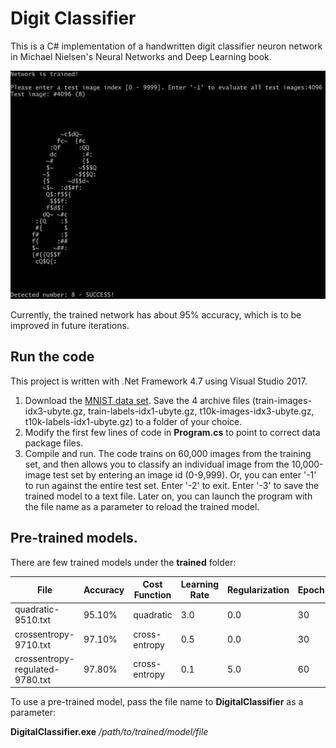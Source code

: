 # Digit Classifier

This is a C# implementation of a handwritten digit classifier neuron network in Michael Nielsen's Neural Networks and Deep Learning book.

 ![Digit Classifier Sample Output](../../imgs/digit-classifier-1.png)


Currently, the trained network has about 95% accuracy, which is to be improved in future iterations.

## Run the code

This project is written with .Net Framework 4.7 using Visual Studio 2017.

1. Download the [MNIST data set](http://yann.lecun.com/exdb/mnist/). Save the 4 archive files (train-images-idx3-ubyte.gz, train-labels-idx1-ubyte.gz, t10k-images-idx3-ubyte.gz, t10k-labels-idx1-ubyte.gz) to a folder of your choice.
2. Modify the first few lines of code in **Program.cs** to point to correct data package files.
3. Compile and run. The code trains on 60,000 images from the training set, and then allows you to classify an individual image from the 10,000-image test set by entering an image id (0-9,999). Or, you can enter '-1' to run against the entire test set. Enter '-2' to exit. Enter '-3' to save the trained model to a text file. Later on, you can launch the program with the file name as a parameter to reload the trained model. 

## Pre-trained models.

There are few trained models under the **trained** folder:

| File | Accuracy | Cost Function | Learning Rate | Regularization | Epoch |
|------|----------|---------------|---------------|----------------|-------|
| quadratic-9510.txt| 95.10% | quadratic | 3.0 | 0.0 | 30 |
| crossentropy-9710.txt | 97.10% | cross-entropy | 0.5 | 0.0 | 30 |
| crossentropy-regulated-9780.txt | 97.80% | cross-entropy | 0.1 | 5.0 | 60 |

To use a pre-trained model, pass the file name to **DigitalClassifier** as a parameter:

**DigitalClassifier.exe** _/path/to/trained/model/file_



